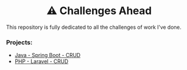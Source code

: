 <div align="center">
  <h1>⚠️ Challenges Ahead</h1>
</div>
This repository is fully dedicated to all the challenges of work I've done. 

### Projects:
- [Java - Spring Boot - CRUD](https://github.com/igorjcqs/Challenges/tree/Spring-Boot-CRUD)
- [PHP - Laravel - CRUD](https://github.com/igorjcqs/Challenges/tree/PHP-Laravel-CRUD)
